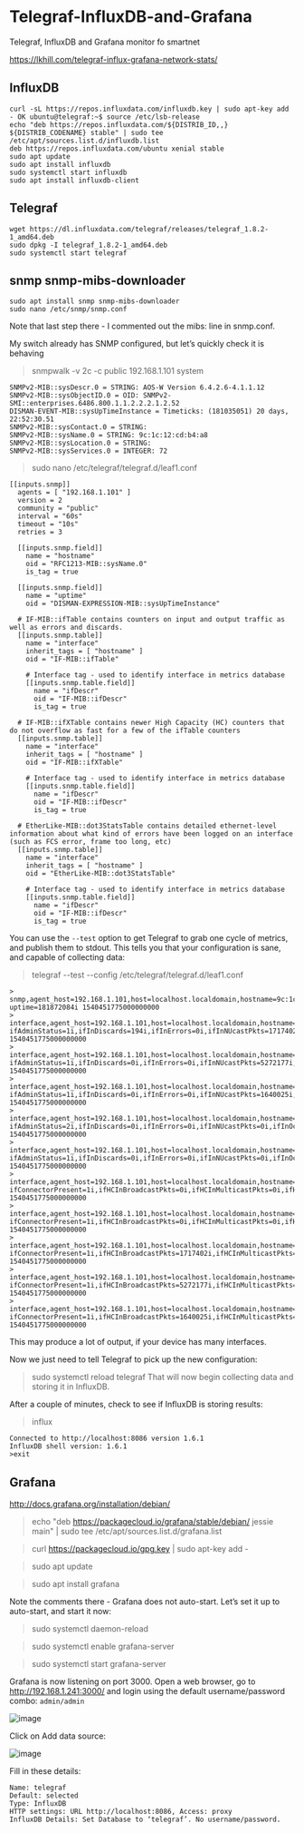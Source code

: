 # Telegraf-InfluxDB-and-Grafana
Telegraf, InfluxDB and Grafana monitor fo smartnet

https://lkhill.com/telegraf-influx-grafana-network-stats/
## InfluxDB
	curl -sL https://repos.influxdata.com/influxdb.key | sudo apt-key add - OK ubuntu@telegraf:~$ source /etc/lsb-release
	echo "deb https://repos.influxdata.com/${DISTRIB_ID,,} ${DISTRIB_CODENAME} stable" | sudo tee /etc/apt/sources.list.d/influxdb.list  
	deb https://repos.influxdata.com/ubuntu xenial stable 
	sudo apt update 
	sudo apt install influxdb 
	sudo systemctl start influxdb
	sudo apt install influxdb-client


  

## Telegraf 

	wget https://dl.influxdata.com/telegraf/releases/telegraf_1.8.2-1_amd64.deb 
	sudo dpkg -I telegraf_1.8.2-1_amd64.deb 
	sudo systemctl start telegraf 

## snmp snmp-mibs-downloader
 
	sudo apt install snmp snmp-mibs-downloader 
	sudo nano /etc/snmp/snmp.conf 
Note that last step there - I commented out the mibs: line in snmp.conf.

My switch already has SNMP configured, but let’s quickly check it is behaving

> snmpwalk -v 2c -c public 192.168.1.101 system

	SNMPv2-MIB::sysDescr.0 = STRING: AOS-W Version 6.4.2.6-4.1.1.12
	SNMPv2-MIB::sysObjectID.0 = OID: SNMPv2-SMI::enterprises.6486.800.1.1.2.2.2.1.2.52
	DISMAN-EVENT-MIB::sysUpTimeInstance = Timeticks: (181035051) 20 days, 22:52:30.51
	SNMPv2-MIB::sysContact.0 = STRING: 
	SNMPv2-MIB::sysName.0 = STRING: 9c:1c:12:cd:b4:a8
	SNMPv2-MIB::sysLocation.0 = STRING: 
	SNMPv2-MIB::sysServices.0 = INTEGER: 72
	
> sudo nano /etc/telegraf/telegraf.d/leaf1.conf

	[[inputs.snmp]]
	  agents = [ "192.168.1.101" ]
	  version = 2
	  community = "public"
	  interval = "60s"
	  timeout = "10s"
	  retries = 3

	  [[inputs.snmp.field]]
	    name = "hostname"
	    oid = "RFC1213-MIB::sysName.0"
	    is_tag = true

	  [[inputs.snmp.field]]
	    name = "uptime"
	    oid = "DISMAN-EXPRESSION-MIB::sysUpTimeInstance"

	  # IF-MIB::ifTable contains counters on input and output traffic as well as errors and discards.
	  [[inputs.snmp.table]]
	    name = "interface"
	    inherit_tags = [ "hostname" ]
	    oid = "IF-MIB::ifTable"

	    # Interface tag - used to identify interface in metrics database
	    [[inputs.snmp.table.field]]
	      name = "ifDescr"
	      oid = "IF-MIB::ifDescr"
	      is_tag = true

	  # IF-MIB::ifXTable contains newer High Capacity (HC) counters that do not overflow as fast for a few of the ifTable counters
	  [[inputs.snmp.table]]
	    name = "interface"
	    inherit_tags = [ "hostname" ]
	    oid = "IF-MIB::ifXTable"

	    # Interface tag - used to identify interface in metrics database
	    [[inputs.snmp.table.field]]
	      name = "ifDescr"
	      oid = "IF-MIB::ifDescr"
	      is_tag = true

	  # EtherLike-MIB::dot3StatsTable contains detailed ethernet-level information about what kind of errors have been logged on an interface (such as FCS error, frame too long, etc)
	  [[inputs.snmp.table]]
	    name = "interface"
	    inherit_tags = [ "hostname" ]
	    oid = "EtherLike-MIB::dot3StatsTable"

	    # Interface tag - used to identify interface in metrics database
	    [[inputs.snmp.table.field]]
	      name = "ifDescr"
	      oid = "IF-MIB::ifDescr"
	      is_tag = true
You can use the `--test` option to get Telegraf to grab one cycle of metrics, and publish them to stdout. This tells you that your configuration is sane, and capable of collecting data:

> telegraf --test --config /etc/telegraf/telegraf.d/leaf1.conf

	> snmp,agent_host=192.168.1.101,host=localhost.localdomain,hostname=9c:1c:12:cd:b4:a8 uptime=181872084i 1540451775000000000
	> interface,agent_host=192.168.1.101,host=localhost.localdomain,hostname=9c:1c:12:cd:b4:a8,ifDescr=eth0,ifIndex=1 ifAdminStatus=1i,ifInDiscards=194i,ifInErrors=0i,ifInNUcastPkts=1717402i,ifInOctets=778255575i,ifInUcastPkts=15979946i,ifInUnknownProtos=0i,ifLastChange=0i,ifMtu=1500i,ifOperStatus=1i,ifOutDiscards=0i,ifOutErrors=0i,ifOutNUcastPkts=5638112i,ifOutOctets=2095379020i,ifOutUcastPkts=4142798i,ifPhysAddress="9c:1c:12:cd:b4:a8",ifSpeed=1000000000i,ifType=117i 1540451775000000000
	> interface,agent_host=192.168.1.101,host=localhost.localdomain,hostname=9c:1c:12:cd:b4:a8,ifDescr=radio0_ssid_id0,ifIndex=50 ifAdminStatus=1i,ifInDiscards=0i,ifInErrors=0i,ifInNUcastPkts=5272177i,ifInOctets=2154070637i,ifInUcastPkts=60917395i,ifInUnknownProtos=0i,ifLastChange=0i,ifMtu=1500i,ifOperStatus=1i,ifOutDiscards=259767i,ifOutErrors=79i,ifOutNUcastPkts=476520i,ifOutOctets=1580578118i,ifOutUcastPkts=99785712i,ifPhysAddress="9c:1c:12:5b:4a:90",ifSpeed=0i,ifType=188i 1540451775000000000
	> interface,agent_host=192.168.1.101,host=localhost.localdomain,hostname=9c:1c:12:cd:b4:a8,ifDescr=radio1_ssid_id0,ifIndex=70 ifAdminStatus=1i,ifInDiscards=0i,ifInErrors=0i,ifInNUcastPkts=1640025i,ifInOctets=2353863859i,ifInUcastPkts=10442330i,ifInUnknownProtos=0i,ifLastChange=0i,ifMtu=1500i,ifOperStatus=1i,ifOutDiscards=228429i,ifOutErrors=8i,ifOutNUcastPkts=476515i,ifOutOctets=1789217497i,ifOutUcastPkts=17963438i,ifPhysAddress="9c:1c:12:5b:4a:80",ifSpeed=0i,ifType=188i 1540451775000000000
	> interface,agent_host=192.168.1.101,host=localhost.localdomain,hostname=9c:1c:12:cd:b4:a8,ifDescr=gre0,ifIndex=90 ifAdminStatus=2i,ifInDiscards=0i,ifInErrors=0i,ifInNUcastPkts=0i,ifInOctets=0i,ifInUcastPkts=0i,ifInUnknownProtos=0i,ifLastChange=0i,ifMtu=1500i,ifOperStatus=2i,ifOutDiscards=0i,ifOutErrors=0i,ifOutNUcastPkts=0i,ifOutOctets=0i,ifOutUcastPkts=0i,ifPhysAddress="00:00:00:00:00:00",ifSpeed=0i,ifType=131i 1540451775000000000
	> interface,agent_host=192.168.1.101,host=localhost.localdomain,hostname=9c:1c:12:cd:b4:a8,ifDescr=BR0,ifIndex=500 ifAdminStatus=1i,ifInDiscards=0i,ifInErrors=0i,ifInNUcastPkts=0i,ifInOctets=0i,ifInUcastPkts=0i,ifInUnknownProtos=0i,ifLastChange=0i,ifMtu=1300i,ifOperStatus=1i,ifOutDiscards=2i,ifOutErrors=0i,ifOutNUcastPkts=0i,ifOutOctets=0i,ifOutUcastPkts=0i,ifPhysAddress="9c:1c:12:cd:b4:a8",ifSpeed=0i,ifType=1i 1540451775000000000
	> interface,agent_host=192.168.1.101,host=localhost.localdomain,hostname=9c:1c:12:cd:b4:a8,ifDescr=gre0 ifConnectorPresent=1i,ifHCInBroadcastPkts=0i,ifHCInMulticastPkts=0i,ifHCInOctets=0i,ifHCInUcastPkts=0i,ifHCOutBroadcastPkts=0i,ifHCOutMulticastPkts=0i,ifHCOutOctets=0i,ifHCOutUcastPkts=0i,ifHighSpeed=0i,ifInBroadcastPkts=0i,ifInMulticastPkts=0i,ifLinkUpDownTrapEnable=2i,ifName="gre0",ifOutBroadcastPkts=0i,ifOutMulticastPkts=0i,ifPromiscuousMode=2i 1540451775000000000
	> interface,agent_host=192.168.1.101,host=localhost.localdomain,hostname=9c:1c:12:cd:b4:a8,ifDescr=BR0 ifConnectorPresent=1i,ifHCInBroadcastPkts=0i,ifHCInMulticastPkts=0i,ifHCInOctets=0i,ifHCInUcastPkts=0i,ifHCOutBroadcastPkts=0i,ifHCOutMulticastPkts=0i,ifHCOutOctets=0i,ifHCOutUcastPkts=0i,ifHighSpeed=0i,ifInBroadcastPkts=0i,ifInMulticastPkts=0i,ifLinkUpDownTrapEnable=2i,ifName="BR0",ifOutBroadcastPkts=0i,ifOutMulticastPkts=0i,ifPromiscuousMode=2i 1540451775000000000
	> interface,agent_host=192.168.1.101,host=localhost.localdomain,hostname=9c:1c:12:cd:b4:a8,ifDescr=eth0 ifConnectorPresent=1i,ifHCInBroadcastPkts=1717402i,ifHCInMulticastPkts=1717402i,ifHCInOctets=778260587i,ifHCInUcastPkts=15979974i,ifHCOutBroadcastPkts=5638112i,ifHCOutMulticastPkts=5638112i,ifHCOutOctets=2095384203i,ifHCOutUcastPkts=4142821i,ifHighSpeed=0i,ifInBroadcastPkts=1717402i,ifInMulticastPkts=1717402i,ifLinkUpDownTrapEnable=2i,ifName="eth0",ifOutBroadcastPkts=5638112i,ifOutMulticastPkts=5638112i,ifPromiscuousMode=2i 1540451775000000000
	> interface,agent_host=192.168.1.101,host=localhost.localdomain,hostname=9c:1c:12:cd:b4:a8,ifDescr=radio0_ssid_id0 ifConnectorPresent=1i,ifHCInBroadcastPkts=5272177i,ifHCInMulticastPkts=5272177i,ifHCInOctets=2154070901i,ifHCInUcastPkts=60917399i,ifHCOutBroadcastPkts=476520i,ifHCOutMulticastPkts=476520i,ifHCOutOctets=1580580974i,ifHCOutUcastPkts=99785716i,ifHighSpeed=0i,ifInBroadcastPkts=5272177i,ifInMulticastPkts=5272177i,ifLinkUpDownTrapEnable=2i,ifName="radio0_ssid_id0",ifOutBroadcastPkts=476520i,ifOutMulticastPkts=476520i,ifPromiscuousMode=2i 1540451775000000000
	> interface,agent_host=192.168.1.101,host=localhost.localdomain,hostname=9c:1c:12:cd:b4:a8,ifDescr=radio1_ssid_id0 ifConnectorPresent=1i,ifHCInBroadcastPkts=1640025i,ifHCInMulticastPkts=1640025i,ifHCInOctets=2353863967i,ifHCInUcastPkts=10442332i,ifHCOutBroadcastPkts=476515i,ifHCOutMulticastPkts=476515i,ifHCOutOctets=1789217583i,ifHCOutUcastPkts=17963438i,ifHighSpeed=0i,ifInBroadcastPkts=1640025i,ifInMulticastPkts=1640025i,ifLinkUpDownTrapEnable=2i,ifName="radio1_ssid_id0",ifOutBroadcastPkts=476515i,ifOutMulticastPkts=476515i,ifPromiscuousMode=2i 1540451775000000000

This may produce a lot of output, if your device has many interfaces.

Now we just need to tell Telegraf to pick up the new configuration:

> sudo systemctl reload telegraf
That will now begin collecting data and storing it in InfluxDB.

After a couple of minutes, check to see if InfluxDB is storing results:
> influx

	Connected to http://localhost:8086 version 1.6.1
	InfluxDB shell version: 1.6.1
	>exit

## Grafana
http://docs.grafana.org/installation/debian/

> echo "deb https://packagecloud.io/grafana/stable/debian/ jessie main" | sudo tee /etc/apt/sources.list.d/grafana.list

> curl https://packagecloud.io/gpg.key | sudo apt-key add -

> sudo apt update

> sudo apt install grafana

Note the comments there - Grafana does not auto-start. Let’s set it up to auto-start, and start it now:

> sudo systemctl daemon-reload

> sudo systemctl enable grafana-server

> sudo systemctl start grafana-server

Grafana is now listening on port 3000. Open a web browser, go to http://192.168.1.241:3000/ and login using the default username/password combo: `admin/admin`

![image](https://lkhill.com/assets/2017/11/first_screen.png)

Click on Add data source:

![image](https://lkhill.com/assets/2017/11/add_data_source.png)

Fill in these details:

	Name: telegraf
	Default: selected
	Type: InfluxDB
	HTTP settings: URL http://localhost:8086, Access: proxy
	InfluxDB Details: Set Database to ‘telegraf’. No username/password.
